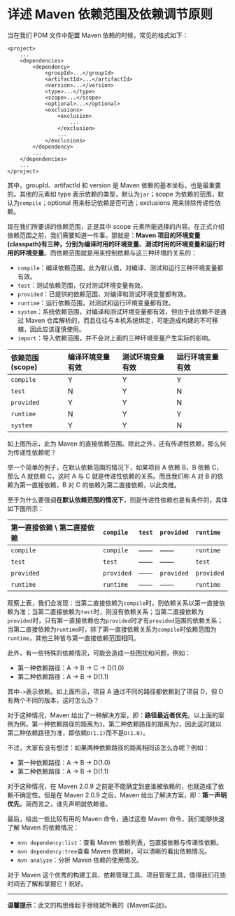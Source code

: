 # 详述 Maven 依赖范围及依赖调节原则

当在我们 POM 文件中配置 Maven 依赖的时候，常见的格式如下：

```
<project>
	...
	<dependencies>
		<dependency>
			<groupId>...</groupId>
			<artifactId>...</artifactId>
			<version>...</version>
			<type>...</type>
			<scope>...</scope>
			<optional>...</optional>
			<exclusions>
				<exclusion>
					...
				</exclusion>
				...
			</exclusions>
		</dependency>
		...
	</dependencies>
	...
</project>
```
其中，groupId、artifactId 和 version 是 Maven 依赖的基本坐标，也是最重要的。其他的元素如 type 表示依赖的类型，默认为`jar`；scope 为依赖的范围，默认为`compile`；optional 用来标记依赖是否可选；exclusions 用来排除传递性依赖。

现在我们所要讲的依赖范围，正是其中 scope 元素所能选择的内容。在正式介绍依赖范围之前，我们需要知道一件事，那就是：**Maven 项目的环境变量(classpath)有三种，分别为编译时用的环境变量、测试时用的环境变量和运行时用的环境变量**。而依赖范围就是用来控制依赖与这三种环境的关系的：

 - `compile`：编译依赖范围，此为默认值，对编译、测试和运行三种环境变量都有效。
 - `test`：测试依赖范围，仅对测试环境变量有效。
 - `provided`：已提供的依赖范围，对编译和测试环境变量都有效。
 - `runtime`：运行依赖范围，对测试和运行环境变量都有效。
 - `system`：系统依赖范围，对编译和测试环境变量都有效，但由于此依赖不是通过 Maven 仓库解析的，而且往往与本机系统绑定，可能造成构建的不可移植，因此应该谨慎使用。
 -  `import`：导入依赖范围，并不会对上面的三种环境变量产生实际的影响。


| 依赖范围(scope) | 编译环境变量有效 | 测试环境变量有效 | 运行环境变量有效|
| :------------- |:-------------|:-----|:-----|
| `compile` | Y | Y |Y |
| `test`| N | Y |N |
| `provided` | Y| Y |N |
| `runtime`| N | Y |Y |
| `system` | Y | Y |N |

如上图所示，此为 Maven 的直接依赖范围。除此之外，还有传递性依赖，那么何为传递性依赖呢？

举一个简单的例子，在默认依赖范围的情况下，如果项目 A 依赖 B，B 依赖 C，那么 A 就依赖 C，这时 A 与 C 就是传递性依赖的关系。而且我们称 A 对 B 的依赖为第一直接依赖，B 对 C 的依赖为第二直接依赖，以此类推。

至于为什么要强调**在默认依赖范围的情况下**，则是传递性依赖也是有条件的，具体如下图所示：

| 第一直接依赖 \ 第二直接依赖| `compile` | `test` | `provided`|`runtime`|
| :------------- |:-------------|:-----|:-----|:-----|
| `compile` | `compile` | —— |—— |`runtime` |
| `test`| `test` | —— |—— |`test` |
| `provided` | `provided`| —— |`provided`|`provided` |
| `runtime`| `runtime` | —— |—— |`runtime` |

观察上表，我们会发现：当第二直接依赖为`compile`时，则依赖关系以第一直接依赖为准；当第二直接依赖为`test`时，则没有依赖关系；当第二直接依赖为`provided`时，只有第一直接依赖也为`provided`时才有`provided`范围的依赖关系；当第二直接依赖为`runtime`时，除了第一直接依赖关系为`compile`时依赖范围为`runtime`，其他三种皆与第一直接依赖范围相同。

此外，有一些特殊的依赖情况，可能会造成一些困扰和问题，例如：

 - 第一种依赖路径：A -> B -> C -> D(1.0)
 - 第二种依赖路径：A -> B -> D(1.1)

其中`->`表示依赖。如上面所示，项目 A 通过不同的路径都依赖到了项目 D，但 D 有两个不同的版本，这时怎么办？

对于这种情况，Maven 给出了一种解决方案，即：**路径最近者优先**。以上面的案例为例，第一种依赖路径的距离为`3`，第二种依赖路径的距离为`2`，因此这时就以第二种依赖路径为准，即依赖`D(1.1)`而不是`D(1.0)`。

不过，大家有没有想过：如果两种依赖路径的距离相同该怎么办呢？例如：

 - 第一种依赖路径：A -> B -> D(1.0)
 - 第二种依赖路径：A -> B -> D(1.1)

对于这种情况，在 Maven 2.0.9 之前是不能确定到底谁被依赖的，也就造成了依赖不确定性。但是在 Maven 2.0.9 之后，Maven 给出了解决方案，即：**第一声明优先**。简而言之，谁先声明就依赖谁。

最后，给出一些比较有用的 Maven 命令，通过这些 Maven 命令，我们能够快速了解 Maven 的依赖情况：

 - `mvn dependency:list`：查看 Maven 依赖列表，包直接依赖与传递性依赖。
 - `mvn dependency:tree`查看 Maven 依赖树，可以清晰的看出依赖情况。
 - `mvn analyze`：分析 Maven 依赖的使用情况。


对于 Maven 这个优秀的构建工具、依赖管理工具、项目管理工具，值得我们花些时间去了解和掌握它！祝好。


----------

**温馨提示**：此文的构思缘起于徐晓斌所著的《Maven实战》。
